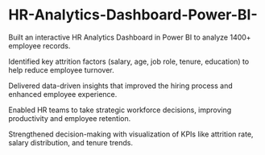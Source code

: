 # HR-Analytics-Dashboard-Power-BI-
Built an interactive HR Analytics Dashboard in Power BI to analyze 1400+ employee records.

Identified key attrition factors (salary, age, job role, tenure, education) to help reduce employee turnover.

Delivered data-driven insights that improved the hiring process and enhanced employee experience.

Enabled HR teams to take strategic workforce decisions, improving productivity and employee retention.

Strengthened decision-making with visualization of KPIs like attrition rate, salary distribution, and tenure trends.
